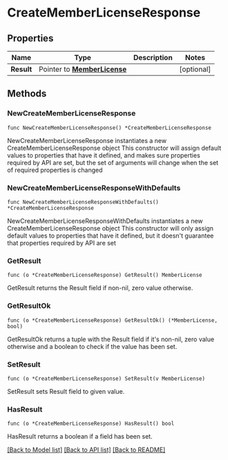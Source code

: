 # CreateMemberLicenseResponse

## Properties

Name | Type | Description | Notes
------------ | ------------- | ------------- | -------------
**Result** | Pointer to [**MemberLicense**](MemberLicense.md) |  | [optional] 

## Methods

### NewCreateMemberLicenseResponse

`func NewCreateMemberLicenseResponse() *CreateMemberLicenseResponse`

NewCreateMemberLicenseResponse instantiates a new CreateMemberLicenseResponse object
This constructor will assign default values to properties that have it defined,
and makes sure properties required by API are set, but the set of arguments
will change when the set of required properties is changed

### NewCreateMemberLicenseResponseWithDefaults

`func NewCreateMemberLicenseResponseWithDefaults() *CreateMemberLicenseResponse`

NewCreateMemberLicenseResponseWithDefaults instantiates a new CreateMemberLicenseResponse object
This constructor will only assign default values to properties that have it defined,
but it doesn't guarantee that properties required by API are set

### GetResult

`func (o *CreateMemberLicenseResponse) GetResult() MemberLicense`

GetResult returns the Result field if non-nil, zero value otherwise.

### GetResultOk

`func (o *CreateMemberLicenseResponse) GetResultOk() (*MemberLicense, bool)`

GetResultOk returns a tuple with the Result field if it's non-nil, zero value otherwise
and a boolean to check if the value has been set.

### SetResult

`func (o *CreateMemberLicenseResponse) SetResult(v MemberLicense)`

SetResult sets Result field to given value.

### HasResult

`func (o *CreateMemberLicenseResponse) HasResult() bool`

HasResult returns a boolean if a field has been set.


[[Back to Model list]](../README.md#documentation-for-models) [[Back to API list]](../README.md#documentation-for-api-endpoints) [[Back to README]](../README.md)


